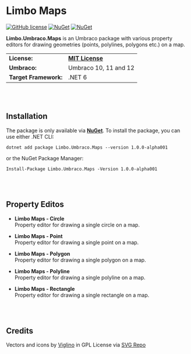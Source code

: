 # Limbo Maps

[![GitHub license](https://img.shields.io/badge/license-MIT-blue.svg)](https://github.com/abjerner/Limbo.Umbraco.Maps/blob/v1/main/LICENSE.md)
[![NuGet](https://img.shields.io/nuget/vpre/Limbo.Umbraco.Maps.svg)](https://www.nuget.org/packages/Limbo.Umbraco.Maps)
[![NuGet](https://img.shields.io/nuget/dt/Limbo.Umbraco.Maps.svg)](https://www.nuget.org/packages/Limbo.Umbraco.Maps)

**Limbo.Umbraco.Maps** is an Umbraco package with various property editors for drawing geometries (points, polylines, polygons etc.) on a map.

<table>
  <tr>
    <td><strong>License:</strong></td>
    <td><a href="https://github.com/abjerner/Limbo.Umbraco.Maps/blob/v1/main/LICENSE.md"><strong>MIT License</strong></a></td>
  </tr>
  <tr>
    <td><strong>Umbraco:</strong></td>
    <td>
      Umbraco 10, 11 and 12
    </td>
  </tr>
  <tr>
    <td><strong>Target Framework:</strong></td>
    <td>
      .NET 6
    </td>
  </tr>
</table>





<br /><br />

## Installation

The package is only available via [**NuGet**](https://www.nuget.org/packages/Limbo.Umbraco.Maps). To install the package, you can use either .NET CLI:

```
dotnet add package Limbo.Umbraco.Maps --version 1.0.0-alpha001
```

or the NuGet Package Manager:

```
Install-Package Limbo.Umbraco.Maps -Version 1.0.0-alpha001
```





<br /><br />

## Property Editos

- **Limbo Maps - Circle**  
Property editor for drawing a single circle on a map.

- **Limbo Maps - Point**  
Property editor for drawing a single point on a map.

- **Limbo Maps - Polygon**  
Property editor for drawing a single polygon on a map.

- **Limbo Maps - Polyline**  
Property editor for drawing a single polyline on a map.

- **Limbo Maps - Rectangle**  
Property editor for drawing a single rectangle on a map.





<br /><br />

## Credits

Vectors and icons by <a href="https://github.com/Viglino/font-gis?ref=svgrepo.com" target="_blank">Viglino</a> in GPL License via <a href="https://www.svgrepo.com/" target="_blank">SVG Repo</a>













